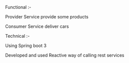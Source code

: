 
Functional :- 

Provider Service provide some products

Consumer Service deliver cars

Technical :- 


Using Spring boot 3 

Developed and used Reactive way of calling rest services

